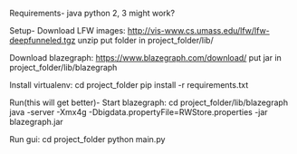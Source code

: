 Requirements-
java
python 2, 3 might work?

Setup-
Download LFW images:
http://vis-www.cs.umass.edu/lfw/lfw-deepfunneled.tgz
unzip
put folder in project_folder/lib/

Download blazegraph:
https://www.blazegraph.com/download/
put jar in project_folder/lib/blazegraph

Install virtualenv:
cd project_folder
pip install -r requirements.txt


Run(this will get better)-
Start blazegraph:
cd project_folder/lib/blazegraph
java -server -Xmx4g -Dbigdata.propertyFile=RWStore.properties -jar blazegraph.jar

Run gui:
cd project_folder
python main.py
